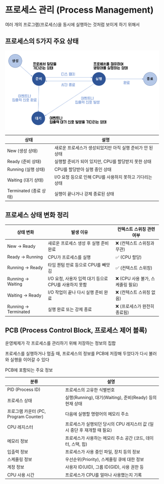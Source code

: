 # 프로세스 관리 (Process Management)
여러 개의 프로그램(프로세스)을 동시에 실행하는 것처럼 보이게 하기 위해서
## 프로세스의 5가지 주요 상태
![process](../../../../Recap/images/process_state.png)

상태|설명
---|---
New (생성 상태)|새로운 프로세스가 생성되었지만 아직 실행 준비가 안 된 상태
Ready (준비 상태)|실행할 준비가 되어 있지만, CPU를 할당받지 못한 상태
Running (실행 상태)|CPU를 할당받아 실행 중인 상태
Waiting (대기 상태)|I/O 요청 등으로 인해 CPU를 사용하지 못하고 기다리는 상태
Terminated (종료 상태)|실행이 끝나거나 강제 종료된 상태

## 프로세스 상태 변화 정리
상태 변화|발생 이유|컨텍스트 스위칭 관련 여부
---|---|---
New → Ready|새로운 프로세스 생성 후 실행 준비 완료|❌ (컨텍스트 스위칭과 무관)
Ready → Running|CPU가 프로세스를 실행|✅ (CPU 할당)
Running → Ready|타임 퀀텀 만료 등으로 CPU를 빼앗김|✅ (컨텍스트 스위칭)
Running → Waiting|I/O 요청, 사용자 입력 대기 등으로 CPU를 사용하지 못함|❌ (CPU 사용 불가, 스케줄링 필요)
Waiting → Ready|I/O 작업이 끝나 다시 실행 준비 완료|❌ (컨텍스트 스위칭 없음)
Running → Terminated|실행 완료 또는 강제 종료|❌ (프로세스가 완전히 종료됨)
## PCB (Process Control Block, 프로세스 제어 블록)
운영체제가 각 프로세스를 관리하기 위해 저장하는 정보의 집합  

프로세스를 실행하거나 멈출 때, 프로세스의 정보를 PCB에 저장해 두었다가 다시 불러와 실행을 이어갈 수 있다

PCB에 포함되는 주요 정보

분류|설명
---|---
PID (Process ID)|프로세스의 고유한 식별번호
프로세스 상태|실행(Running), 대기(Waiting), 준비(Ready) 등의 현재 상태
프로그램 카운터 (PC, Program Counter)|다음에 실행할 명령어의 메모리 주소
CPU 레지스터|프로세스가 실행되던 당시의 CPU 레지스터 값 (일시 중단 후 재개할 때 필요)
메모리 정보|프로세스가 사용하는 메모리 주소 공간 (코드, 데이터, 스택, 힙)
입출력 정보|프로세스가 사용 중인 파일, 장치 등의 정보
스케줄링 정보|우선순위(Priority), 스케줄링 큐에 대한 정보
계정 정보|사용자 ID(UID), 그룹 ID(GID), 사용 권한 등
CPU 사용 시간|프로세스가 CPU를 얼마나 사용했는지 기록
